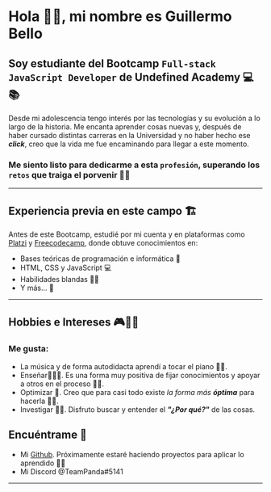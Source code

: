 # Hola 👋🏻, mi nombre es Guillermo Bello

## Soy estudiante del Bootcamp `Full-stack JavaScript Developer` de **Undefined Academy** 💻📚

Desde mi adolescencia tengo interés por las tecnologías y su evolución a lo largo de la historia. Me encanta aprender cosas nuevas y, después de haber cursado distintas carreras en la Universidad y no haber hecho ese ***click***, creo que la vida me fue encaminando para llegar a este momento.

### Me siento listo para **dedicarme** a esta  `profesión`, **superando** los `retos` que traiga el porvenir 💪🏻

---------------------------------------------------------------------------------------------------

## Experiencia previa en este campo 🏗️

Antes de este Bootcamp, estudié por mi cuenta y en plataformas como [Platzi](https://platzi.com/ "https://platzi.com/") y [Freecodecamp](https://www.freecodecamp.org/ "https://www.freecodecamp.org/"), donde obtuve conocimientos en:

- Bases teóricas de programación e informática 📖
- HTML, CSS y JavaScript 💻
- Habilidades blandas 🤝🏻
- Y más... 👀

---------------------------------------------------------------------------------------------------

## Hobbies e Intereses 🎮👦🏻

### Me gusta:

- La música y de forma autodidacta aprendí a tocar el piano 🎹🎵.
- Enseñar👨🏻‍🏫. Es una forma muy positiva de fijar conocimientos y apoyar a otros en el proceso 🧠✨.
- Optimizar 🔧. Creo que para casi todo existe *la forma más **óptima*** para hacerla 🙌🏻.
- Investigar 🔬🤔. Disfruto buscar y entender el ***"¿Por qué?"*** de las cosas.

## Encuéntrame 🔎

- Mi [Github](https://github.com/DivPanda). Próximamente estaré haciendo proyectos para aplicar lo aprendido 🙌🏻
- Mi Discord @TeamPanda#5141

---------------------------------------------------------------------------------------------------

